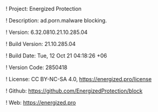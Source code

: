 ! Project: Energized Protection

! Description: ad.porn.malware blocking.

! Version: 6.32.0810.21.10.285.04

! Build Version: 21.10.285.04

! Build Date: Tue, 12 Oct 21 04:18:26 +06

! Version Code: 2850418

! License: CC BY-NC-SA 4.0, https://energized.pro/license

! Github: https://github.com/EnergizedProtection/block

! Web: https://energized.pro
